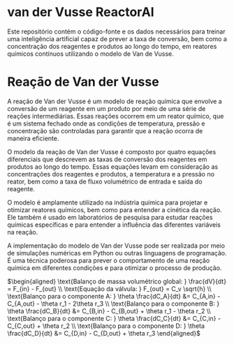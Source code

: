 # van der Vusse ReactorAI
Este repositório contém o código-fonte e os dados necessários para treinar uma inteligência artificial capaz de prever a taxa de conversão, bem como a concentração dos reagentes e produtos ao longo do tempo, em reatores químicos contínuos utilizando o modelo de Van de Vusse.

# Reação de Van der Vusse

A reação de Van der Vusse é um modelo de reação química que envolve a conversão de um reagente em um produto por meio de uma série de reações intermediárias. Essas reações ocorrem em um reator químico, que é um sistema fechado onde as condições de temperatura, pressão e concentração são controladas para garantir que a reação ocorra de maneira eficiente.

O modelo da reação de Van der Vusse é composto por quatro equações diferenciais que descrevem as taxas de conversão dos reagentes em produtos ao longo do tempo. Essas equações levam em consideração as concentrações dos reagentes e produtos, a temperatura e a pressão no reator, bem como a taxa de fluxo volumétrico de entrada e saída do reagente.

O modelo é amplamente utilizado na indústria química para projetar e otimizar reatores químicos, bem como para entender a cinética da reação. Ele também é usado em laboratórios de pesquisa para estudar reações químicas específicas e para entender a influência das diferentes variáveis ​​na reação.

A implementação do modelo de Van der Vusse pode ser realizada por meio de simulações numéricas em Python ou outras linguagens de programação. É uma técnica poderosa para prever o comportamento de uma reação química em diferentes condições e para otimizar o processo de produção.


$\begin{aligned}
\text{Balanço de massa volumétrico global: } \frac{dV}{dt} = F_{in} - F_{out} \\
\text{Equação da válvula: } F_{out} = C_v \sqrt{h} \\
\text{Balanço para o componente A: } \theta \frac{dC_A}{dt} &= C_{A,in} - C_{A,out} - \theta r_1 - 2\theta r_3 \\
\text{Balanço para o componente B: } \theta \frac{dC_B}{dt} &= C_{B,in} - C_{B,out} + \theta r_1 - \theta r_2 \\
\text{Balanço para o componente C: } \theta \frac{dC_C}{dt} &= C_{C,in} - C_{C,out} + \theta r_2 \\
\text{Balanço para o componente D: } \theta \frac{dC_D}{dt} &= C_{D,in} - C_{D,out} + \theta r_3
\end{aligned}$

